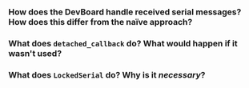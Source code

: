 ### How does the DevBoard handle received serial messages? How does this differ from the naïve approach?

### What does `detached_callback` do? What would happen if it wasn't used?

### What does `LockedSerial` do? Why is it _necessary_?

